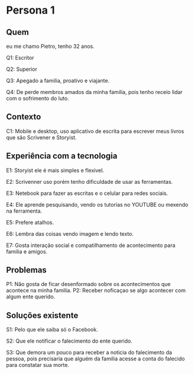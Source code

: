 # Persona 1

## **Quem**
eu me chamo Pietro, tenho 32 anos.

Q1: Escritor

Q2: Superior

Q3: Apegado a familia, proativo e viajante.

Q4: De perde membros amados da minha familia, pois tenho receio lidar com o sofrimento do luto.

## **Contexto**
C1: Mobile e desktop, uso aplicativo de escrita para escrever meus livros que são Scrivener e Storyist.

## **Experiência com a tecnologia**
E1: Storyist ele é mais simples e flexivel.

E2: Scrivenner uso porém tenho dificuldade de usar as ferramentas.

E3: Netebook para fazer as escritas e o celular para redes sociais.

E4: Ele aprende pesquisando, vendo os tutorias no YOUTUBE ou mexendo na ferramenta.

E5: Prefere atalhos.

E6: Lembra das coisas vendo imagem e lendo texto.

E7: Gosta interação social e compatilhamento de acontecimento para familia e amigos.

## **Problemas**
P1: Não gosta de ficar desenformado sobre os acontecimentos que acontece na minha familia.
P2: Receber noficaçao se algo acontecer com algum ente querido.

## **Soluções existente**
S1: Pelo que ele saiba só o Facebook.

S2: Que ele notificar o falecimento do ente querido.

S3: Que demora um pouco para receber a noticia do falecimento da pessoa, pois precisaria que alguém da familia acesse a conta do falecido
para constatar sua morte.
